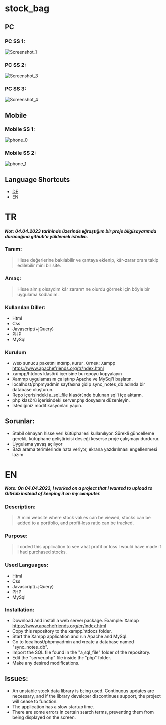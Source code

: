 # stock_bag

## PC
### PC SS 1:
![Screenshot_1](https://github.com/dogutesting/stock_bag/assets/80362520/855547db-2356-47ba-81cf-fb869265bc29)
### PC SS 2:
![Screenshot_3](https://github.com/dogutesting/stock_bag/assets/80362520/7aa88bca-874f-4f63-aba4-526e69a26a02)
### PC SS 3:
![Screenshot_4](https://github.com/dogutesting/stock_bag/assets/80362520/e3151a66-c782-4adf-9235-99c437b0b03c)
## Mobile
### Mobile SS 1:
![phone_0](https://github.com/dogutesting/stock_bag/assets/80362520/164bc87a-7de1-4634-9f8c-4982e54098f5)
### Mobile SS 2:
![phone_1](https://github.com/dogutesting/stock_bag/assets/80362520/986bddf3-8b30-4b49-9467-df28236a4208)

## Language Shortcuts
- [DE](#de)
- [EN](#en)
  
# TR
##### Not: 04.04.2023 tarihinde üzerinde uğraştığım bir proje bilgisayarımda duracağına github'a yüklemek istedim.
### Tanım: 
> Hisse değerlerine bakılabilir ve çantaya eklenip, kâr-zarar oranı takip edilebilir mini bir site.

### Amaç:
> Hisse almış olsaydım kâr zararım ne olurdu görmek için böyle bir uygulama kodladım.

### Kullanılan Diller:
- Html
- Css
- Javascript(+jQuery)
- PHP
- MySql

### Kurulum
- Web sunucu paketini indirip, kurun. Örnek: Xampp https://www.apachefriends.org/tr/index.html
- xampp/htdocs klasörü içerisine bu repoyu kopyalayın
- Xammp uygulamasını çalıştırıp Apache ve MySql'i başlatın.
- localhost/phpmyadmin sayfasına gidip sync_notes_db adında bir database oluşturun.
- Repo içerisindeki a_sql_file klasöründe bulunan sql'i içe aktarın.
- php klasörü içerisindeki server.php dosyasını düzenleyin.
- İstediğiniz modifikasyonları yapın.

## Sorunlar:
- Stabil olmayan hisse veri kütüphanesi kullanılıyor. Sürekli güncelleme gerekli, kütüphane geliştiricisi desteği keserse proje çalışmayı durdurur.
- Uygulama yavaş açılıyor
- Bazı arama terimlerinde hata veriyor, ekrana yazdırılması engellenmesi lazım

# EN
##### Note: On 04.04.2023, I worked on a project that I wanted to upload to GitHub instead of keeping it on my computer.
### Description:
> A mini website where stock values can be viewed, stocks can be added to a portfolio, and profit-loss ratio can be tracked.

### Purpose: 
> I coded this application to see what profit or loss I would have made if I had purchased stocks.

### Used Languages:
- Html
- Css
- Javascript(+jQuery)
- PHP
- MySql

### Installation:
- Download and install a web server package. Example: Xampp https://www.apachefriends.org/en/index.html
- Copy this repository to the xampp/htdocs folder.
- Start the Xampp application and run Apache and MySql.
- Go to localhost/phpmyadmin and create a database named "sync_notes_db".
- Import the SQL file found in the "a_sql_file" folder of the repository.
- Edit the "server.php" file inside the "php" folder.
- Make any desired modifications.

## Issues:
- An unstable stock data library is being used. Continuous updates are necessary, and if the library developer discontinues support, the project will cease to function.
- The application has a slow startup time.
- There are some errors in certain search terms, preventing them from being displayed on the screen.
